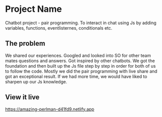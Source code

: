 # Project Name

Chatbot project - pair programming.
To interact in chat using Js by adding variables, functions, eventlisternes, conditionals etc. 

## The problem

We shared our experiences.
Googled and looked into SO for other team mates questions and answers.
Got inspired by other chatbots.
We got the foundation and then built up the Js file step by step in order for both of us to follow the code.
Mostly we did the pair programming with live share and got an exceptional result.
If we had more time, we would have liked to sharpen up our Js knowledge.

## View it live

https://amazing-perlman-d41fd9.netlify.app

